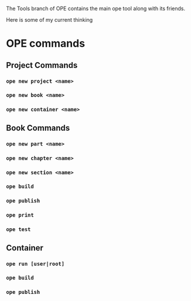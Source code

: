 The Tools branch of OPE contains the main ope tool along with its friends.

Here is some of my current thinking

# OPE commands

## Project Commands

### `ope new project <name>`

### `ope new book <name>`

### `ope new container <name>`

## Book Commands

### `ope new part <name>`

### `ope new chapter <name>`

### `ope new section <name>`

### `ope build`

### `ope publish`

### `ope print`

### `ope test`

## Container 

### `ope run [user|root]`

### `ope build`

### `ope publish`


